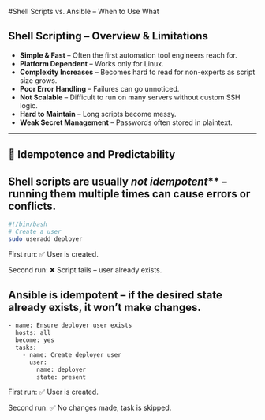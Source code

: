 #Shell Scripts vs. Ansible – When to Use What

## Shell Scripting – Overview & Limitations

- **Simple & Fast** – Often the first automation tool engineers reach for.  
- **Platform Dependent** – Works only for Linux.  
- **Complexity Increases** – Becomes hard to read for non-experts as script size grows.  
- **Poor Error Handling** – Failures can go unnoticed.  
- **Not Scalable** – Difficult to run on many servers without custom SSH logic.  
- **Hard to Maintain** – Long scripts become messy.  
- **Weak Secret Management** – Passwords often stored in plaintext.

---

## 🔄 Idempotence and Predictability

## Shell scripts are usually _not idempotent_** – running them multiple times can cause errors or conflicts.

```bash
#!/bin/bash
# Create a user
sudo useradd deployer
```
First run: ✅ User is created.

Second run: ❌ Script fails – user already exists.


## Ansible is idempotent – if the desired state already exists, it won’t make changes.

```bash
- name: Ensure deployer user exists
  hosts: all
  become: yes
  tasks:
    - name: Create deployer user
      user:
        name: deployer
        state: present
```

First run: ✅ User is created.

Second run: ✅ No changes made, task is skipped.
